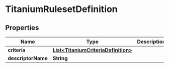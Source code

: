 

# TitaniumRulesetDefinition


## Properties

| Name | Type | Description | Notes |
|------------ | ------------- | ------------- | -------------|
|**criteria** | [**List&lt;TitaniumCriteriaDefinition&gt;**](TitaniumCriteriaDefinition.md) |  |  [optional] |
|**descriptorName** | **String** |  |  [optional] |



